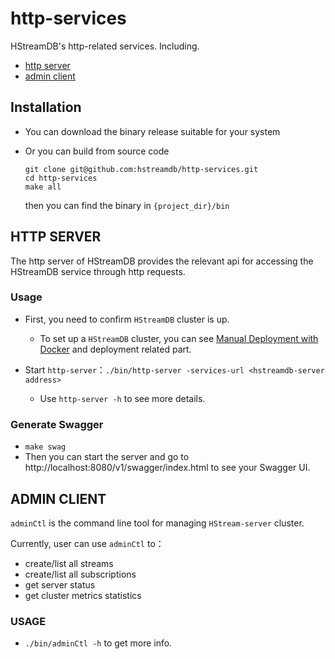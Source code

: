 # http-services

HStreamDB's http-related services. Including.

- [http server](#http-server)
- [admin client](#admin-client)

## Installation

- You can download the binary release suitable for your system

- Or you can build from source code

  ```shell
  git clone git@github.com:hstreamdb/http-services.git
  cd http-services
  make all
  ```

  then you can find the binary in `{project_dir}/bin`

## HTTP SERVER

The http server of HStreamDB provides the relevant api for accessing the HStreamDB service through http requests.

### Usage

- First, you need to confirm `HStreamDB` cluster is up. 
  - To set up a `HStreamDB` cluster, you can see [Manual Deployment with Docker](https://hstream.io/docs/en/latest/deployment/deploy-docker.html) and deployment related part.

- Start `http-server`：`./bin/http-server -services-url <hstreamdb-server address>` 
  - Use `http-server -h` to see more details.

### Generate Swagger

- `make swag`
- Then you can start the server and go to http://localhost:8080/v1/swagger/index.html to see your Swagger UI.

## ADMIN CLIENT

`adminCtl` is the command line tool for managing `HStream-server` cluster.

Currently, user can use `adminCtl` to：

- create/list all streams
- create/list all subscriptions
- get server status
- get cluster metrics statistics

### USAGE

- `./bin/adminCtl -h` to get more info.
